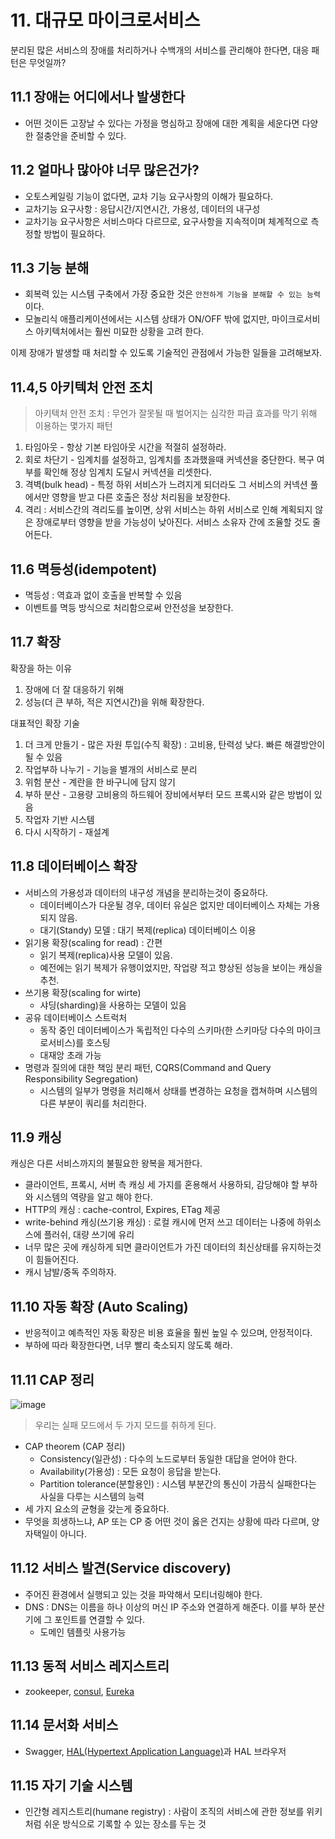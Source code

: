 # 11. 대규모 마이크로서비스

분리된 많은 서비스의 장애를 처리하거나 수백개의 서비스를 관리해야 한다면, 대응 패턴은 무엇일까?

## 11.1 장애는 어디에서나 발생한다
- 어떤 것이든 고장날 수 있다는 가정을 명심하고 장애에 대한 계획을 세운다면 다양한 절충안을 준비할 수 있다.

## 11.2 얼마나 많아야 너무 많은건가?
- 오토스케일링 기능이 없다면, 교차 기능 요구사항의 이해가 필요하다.
- 교차기능 요구사항 : 응답시간/지연시간, 가용성, 데이터의 내구성
- 교차기능 요구사항은 서비스마다 다르므로, 요구사항을 지속적이며 체계적으로 측정할 방법이 필요하다.

## 11.3 기능 분해
- 회복력 있는 시스템 구축에서 가장 중요한 것은 `안전하게 기능을 분해할 수 있는 능력`이다.
- 모놀리식 애플리케이션에서는 시스템 상태가 ON/OFF 밖에 없지만, 마이크로서비스 아키텍처에서는 훨씬 미묘한 상황을 고려 한다.

이제 장애가 발생할 때 처리할 수 있도록 기술적인 관점에서 가능한 일들을 고려해보자.

## 11.4,5 아키텍처 안전 조치
> 아키텍처 안전 조치 : 무언가 잘못될 때 벌어지는 심각한 파급 효과를 막기 위해 이용하는 몇가지 패턴

1. 타임아웃 - 항상 기본 타임아웃 시간을 적절히 설정하라.
2. 회로 차단기 - 임계치를 설정하고, 임계치를 초과했을때 커넥션을 중단한다. 복구 여부를 확인해 정상 임계치 도달시 커넥션을 리셋한다.
3. 격벽(bulk head) - 특정 하위 서비스가 느려지게 되더라도 그 서비스의 커넥션 풀에서만 영향을 받고 다른 호출은 정상 처리됨을 보장한다.
4. 격리 : 서비스간의 격리도를 높이면, 상위 서비스는 하위 서비스로 인해 계획되지 않은 장애로부터 영향을 받을 가능성이 낮아진다. 서비스 소유자 간에 조율할 것도 줄어든다.

## 11.6 멱등성(idempotent)
- 멱등성 : 역효과 없이 호출을 반복할 수 있음
- 이벤트를 멱등 방식으로 처리함으로써 안전성을 보장한다.

## 11.7 확장

확장을 하는 이유
1. 장애에 더 잘 대응하기 위해
2. 성능(더 큰 부하, 적은 지연시간)을 위해 확장한다.

대표적인 확장 기술
1. 더 크게 만들기 - 많은 자원 투입(수직 확장) : 고비용, 탄력성 낮다. 빠른 해결방안이 될 수 있음
2. 작업부하 나누기 - 기능을 별개의 서비스로 분리
3. 위험 분산 - 계란을 한 바구니에 담지 않기
4. 부하 분산 - 고용량 고비용의 하드웨어 장비에서부터 모드 프록시와 같은 방법이 있음
5. 작업자 기반 시스템
6. 다시 시작하기 - 재설계

## 11.8 데이터베이스 확장
- 서비스의 가용성과 데이터의 내구성 개념을 분리하는것이 중요하다.
    - 데이터베이스가 다운될 경우, 데이터 유실은 없지만 데이터베이스 자체는 가용되지 않음.
    - 대기(Standy) 모델 : 대기 복제(replica) 데이터베이스 이용
- 읽기용 확장(scaling for read) : 간편
    - 읽기 복제(replica)사용 모델이 있음. 
    - 예전에는 읽기 복제가 유행이었지만, 작업량 적고 향상된 성능을 보이는 캐싱을 추천.
- 쓰기용 확장(scaling for wirte)
    - 샤딩(sharding)을 사용하는 모델이 있음
- 공유 데이터베이스 스트럭처
    - 동작 중인 데이터베이스가 독립적인 다수의 스키마(한 스키마당 다수의 마이크로서비스)를 호스팅
    - 대재앙 초래 가능
- 명령과 질의에 대한 책임 분리 패턴, CQRS(Command and Query Responsibility Segregation)
    - 시스템의 일부가 명령을 처리해서 상태를 변경하는 요청을 캡쳐하며 시스템의 다른 부분이 쿼리를 처리한다.
    
## 11.9 캐싱
캐싱은 다른 서비스까지의 불필요한 왕복을 제거한다. 
- 클라이언트, 프록시, 서버 측 캐싱 세 가지를 혼용해서 사용하되, 감당해야 할 부하와 시스템의 역량을 알고 해야 한다.
- HTTP의 캐싱 : cache-control, Expires, ETag 제공
- write-behind 캐싱(쓰기용 캐싱) : 로컬 캐시에 먼저 쓰고 데이터는 나중에 하위소스에 플러쉬, 대량 쓰기에 유리
- 너무 많은 곳에 캐싱하게 되면 클라이언트가 가진 데이터의 최신상태를 유지하는것이 힘들어진다. 
- 캐시 남발/중독 주의하자.


## 11.10 자동 확장 (Auto Scaling)
- 반응적이고 예측적인 자동 확장은 비용 효율을 훨씬 높일 수 있으며, 안정적이다.
- 부하에 따라 확장한다면, 너무 빨리 축소되지 않도록 해라.

## 11.11 CAP 정리
![image](https://www.researchgate.net/profile/Hamzeh-Khazaei/publication/282679529/figure/fig2/AS:614316814372880@1523475950595/Visualization-of-CAP-theorem.png)
> 우리는 실패 모드에서 두 가지 모드를 취하게 된다.

- CAP theorem (CAP 정리)
    - Consistency(일관성) : 다수의 노드로부터 동일한 대답을 얻어야 한다.
    - Availability(가용성) : 모든 요청이 응답을 받는다.
    - Partition tolerance(분할용인) : 시스템 부분간의 통신이 가끔식 실패한다는 사실을 다루는 시스템의 능력
- 세 가지 요소의 균형을 갖는게 중요하다.
- 무엇을 희생하느냐, AP 또는 CP 중 어떤 것이 옳은 건지는 상황에 따라 다르며, 양자택일이 아니다.

## 11.12 서비스 발견(Service discovery)
- 주어진 환경에서 실행되고 있는 것을 파악해서 모티너링해야 한다.
- DNS : DNS는 이름을 하나 이상의 머신 IP 주소와 연결하게 해준다. 이를 부하 분산기에 그 포인트를 연결할 수 있다.
    - 도메인 템플릿 사용가능

## 11.13 동적 서비스 레지스트리
- zookeeper, [consul](https://www.consul.io/), [Eureka](https://sabarada.tistory.com/61)

## 11.14 문서화 서비스
 - Swagger, [HAL(Hypertext Application Language)](https://velog.io/@pop8682/%EB%B2%88%EC%97%AD-HAL-Hypertext-Application-Language)과 HAL 브라우저

## 11.15 자기 기술 시스템
- 인간형 레지스트리(humane registry) : 사람이 조직의 서비스에 관한 정보를 위키처럼 쉬운 방식으로 기록할 수 있는 장소를 두는 것
